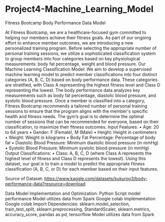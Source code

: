 # Project4-Machine_Learning_Model

Fitness Bootcamp Body Performance Data Model

 

At Fitness Bootcamp, we are a healthcare-focused gym committed to helping our members achieve their fitness goals. As part of our ongoing effort to enhance member outcomes, we are introducing a new personalized training program. Before selecting the appropriate number of personal training sessions, we utilize a sophisticated classification system to group members into four categories based on key physiological measurements: body fat percentage, weight and blood pressure.
Our Machine Learning Classification Model:
We aim to develop a supervised machine learning model to predict member classifications into four distinct categories (A, B, C, D) based on body performance data. These categories are stratified, with Class A representing the highest fitness level and Class D representing the lowest.
The body performance data analyzes key measurements such as body fat percentage, diastolic blood pressure, and systolic blood pressure. Once a member is classified into a category, Fitness Bootcamp recommends a tailored number of personal training sessions to ensure that the program aligns with the member's specific health and fitness needs. The gym’s goal is to determine the optimal number of sessions that can be recommended for everyone, based on their classification, to maximize their fitness outcomes.
Input Features:
•	Age: 20 to 64 years
•	Gender: F (Female), M (Male)
•	Height: Height in centimeters
•	Weight: Weight in kilograms
•	Body Fat Percentage: Percentage of body fat
•	Diastolic Blood Pressure: Minimum diastolic blood pressure (in mmHg)
•	Systolic Blood Pressure: Minimum systolic blood pressure (in mmHg)
Output Classifications:
•	Class: A, B, C, D (where Class A represents the highest level of fitness and Class D represents the lowest).
Using this dataset, our goal is to train a model to predict the appropriate fitness classification (A, B, C, or D) for each member based on their input features.

Source of Dataset:
https://www.kaggle.com/datasets/kukuroo3/body-performance-data?resource=download

Data Model Implementation and Optimization:
Python Script model performance
Model utilizes data from Spark
Google colab implémentation 
Google colab Import Dependencies: sklearn.model_selection, train_test_split, sklearn.preprocessing, StandardScaler, sklearn.metrics, accuracy_score, pandas as pd, tensorflow
Model utilizes data from Spark
